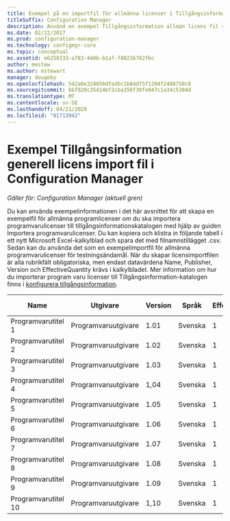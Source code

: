 ```yaml
---
title: Exempel på en importfil för allmänna licenser i Tillgångsinformation
titleSuffix: Configuration Manager
description: Använd en exempel Tillgångsinformation allmän licens fil som hjälper dig att importera program varu licenser i Configuration Manager.
ms.date: 02/22/2017
ms.prod: configuration-manager
ms.technology: configmgr-core
ms.topic: conceptual
ms.assetid: e6258333-a783-440b-b1af-f8023b782fbc
author: mestew
ms.author: mstewart
manager: dougeby
ms.openlocfilehash: 542a0e324056dfedbc1b84d75f1204f2488750c8
ms.sourcegitcommit: bbf820c35414bf2cba356f30fe047c1a34c5384d
ms.translationtype: MT
ms.contentlocale: sv-SE
ms.lasthandoff: 04/21/2020
ms.locfileid: "81713942"
---
```

# <a name="example-asset-intelligence-general-license-import-file-in-configuration-manager"></a>Exempel Tillgångsinformation generell licens import fil i Configuration Manager

*Gäller för: Configuration Manager (aktuell gren)*

Du kan använda exempelinformationen i det här avsnittet för att skapa en exempelfil för allmänna programlicenser om du ska importera programvarulicenser till tillgångsinformationskatalogen med hjälp av guiden Importera programvarulicenser. Du kan kopiera och klistra in följande tabell i ett nytt Microsoft Excel-kalkylblad och spara det med filnamnstillägget .csv. Sedan kan du använda det som en exempelimportfil för allmänna programvarulicenser för testningsändamål. När du skapar licensimportfilen är alla rubrikfält obligatoriska, men endast datavärdena Name, Publisher, Version och EffectiveQuantity krävs i kalkylbladet. Mer information om hur du importerar program varu licenser till Tillgångsinformation-katalogen finns i [konfigurera tillgångsinformation](../../../../core/clients/manage/asset-intelligence/configuring-asset-intelligence.md).  

|Name|Utgivare|Version|Språk|EffectiveQuantity|PONumber|ResellerName (Återförsäljarnamn)|DateOfPurchase|SupportPurchased|SupportExpirationDate|Kommentarer|  
|----------|---------------|-------------|--------------|-----------------------|--------------|------------------|--------------------|----------------------|---------------------------|--------------|  
|Programvarutitel 1|Programvaruutgivare|1.01|Svenska|1|Inköpsnummer|Återförsäljarens namn|10/10/2010|0|10/10/2012|Kommentar|  
|Programvarutitel 2|Programvaruutgivare|1.02|Svenska|1|Inköpsnummer|Återförsäljarens namn|10/10/2010|0|10/10/2012|Kommentar|  
|Programvarutitel 3|Programvaruutgivare|1.03|Svenska|1|Inköpsnummer|Återförsäljarens namn|10/10/2010|0|10/10/2012|Kommentar|  
|Programvarutitel 4|Programvaruutgivare|1,04|Svenska|1|Inköpsnummer|Återförsäljarens namn|10/10/2010|0|10/10/2012|Kommentar|  
|Programvarutitel 5|Programvaruutgivare|1.05|Svenska|1|Inköpsnummer|Återförsäljarens namn|10/10/2010|0|10/10/2012|Kommentar|  
|Programvarutitel 6|Programvaruutgivare|1.06|Svenska|1|Inköpsnummer|Återförsäljarens namn|10/10/2010|0|10/10/2012|Kommentar|  
|Programvarutitel 7|Programvaruutgivare|1.07|Svenska|1|Inköpsnummer|Återförsäljarens namn|10/10/2010|0|10/10/2012|Kommentar|  
|Programvarutitel 8|Programvaruutgivare|1.08|Svenska|1|Inköpsnummer|Återförsäljarens namn|10/10/2010|0|10/10/2012|Kommentar|  
|Programvarutitel 9|Programvaruutgivare|1.09|Svenska|1|Inköpsnummer|Återförsäljarens namn|10/10/2010|0|10/10/2012|Kommentar|  
|Programvarutitel 10|Programvaruutgivare|1,10|Svenska|1|Inköpsnummer|Återförsäljarens namn|10/10/2010|0|10/10/2012|Kommentar|  
